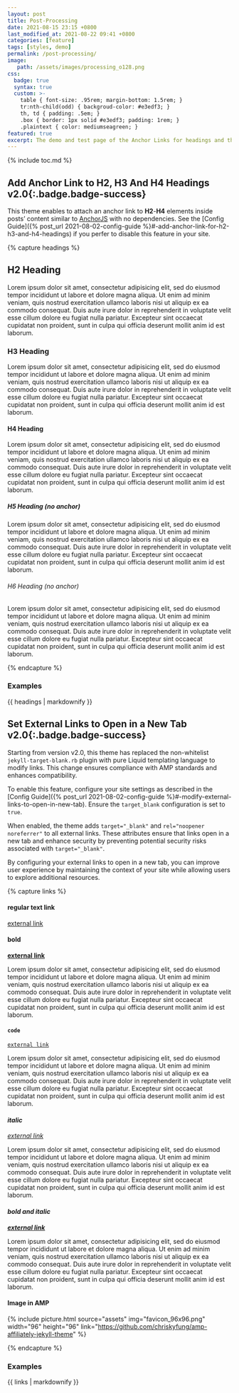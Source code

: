 ```yaml
---
layout: post
title: Post-Processing
date: 2021-08-15 23:15 +0800
last_modified_at: 2021-08-22 09:41 +0800
categories: [feature]
tags: [styles, demo]
permalink: /post-processing/
image: 
   path: /assets/images/processing_o128.png
css:
  badge: true
  syntax: true
  custom: >-
    table { font-size: .95rem; margin-bottom: 1.5rem; }
    tr:nth-child(odd) { backgroud-color: #e3edf3; }
    th, td { padding: .5em; }
    .box { border: 1px solid #e3edf3; padding: 1rem; }
    .plaintext { color: mediumseagreen; }
featured: true
excerpt: The demo and test page of the Anchor Links for headings and the Link Modifier on various Markdown styles.
---
```


{% include toc.md %}

## Add Anchor Link to H2, H3 And H4 Headings <span>v2.0</span>{:.badge.badge-success}

This theme enables to attach an anchor link to **H2**-**H4** elements inside posts’ content similar to [AnchorJS](https://www.bryanbraun.com/anchorjs/) with no dependencies. See the [Config Guide]({% post_url 2021-08-02-config-guide %}#-add-anchor-link-for-h2-h3-and-h4-headings) if you perfer to disable this feature in your site.

{% capture headings %}

## H2 Heading

Lorem ipsum dolor sit amet, consectetur adipisicing elit, sed do eiusmod
tempor incididunt ut labore et dolore magna aliqua. Ut enim ad minim veniam,
quis nostrud exercitation ullamco laboris nisi ut aliquip ex ea commodo
consequat. Duis aute irure dolor in reprehenderit in voluptate velit esse
cillum dolore eu fugiat nulla pariatur. Excepteur sint occaecat cupidatat non
proident, sunt in culpa qui officia deserunt mollit anim id est laborum.

### H3 Heading

Lorem ipsum dolor sit amet, consectetur adipisicing elit, sed do eiusmod
tempor incididunt ut labore et dolore magna aliqua. Ut enim ad minim veniam,
quis nostrud exercitation ullamco laboris nisi ut aliquip ex ea commodo
consequat. Duis aute irure dolor in reprehenderit in voluptate velit esse
cillum dolore eu fugiat nulla pariatur. Excepteur sint occaecat cupidatat non
proident, sunt in culpa qui officia deserunt mollit anim id est laborum.

#### H4 Heading

Lorem ipsum dolor sit amet, consectetur adipisicing elit, sed do eiusmod
tempor incididunt ut labore et dolore magna aliqua. Ut enim ad minim veniam,
quis nostrud exercitation ullamco laboris nisi ut aliquip ex ea commodo
consequat. Duis aute irure dolor in reprehenderit in voluptate velit esse
cillum dolore eu fugiat nulla pariatur. Excepteur sint occaecat cupidatat non
proident, sunt in culpa qui officia deserunt mollit anim id est laborum.

##### H5 Heading (_no anchor_)

Lorem ipsum dolor sit amet, consectetur adipisicing elit, sed do eiusmod
tempor incididunt ut labore et dolore magna aliqua. Ut enim ad minim veniam,
quis nostrud exercitation ullamco laboris nisi ut aliquip ex ea commodo
consequat. Duis aute irure dolor in reprehenderit in voluptate velit esse
cillum dolore eu fugiat nulla pariatur. Excepteur sint occaecat cupidatat non
proident, sunt in culpa qui officia deserunt mollit anim id est laborum.

###### H6 Heading (_no anchor_)

Lorem ipsum dolor sit amet, consectetur adipisicing elit, sed do eiusmod
tempor incididunt ut labore et dolore magna aliqua. Ut enim ad minim veniam,
quis nostrud exercitation ullamco laboris nisi ut aliquip ex ea commodo
consequat. Duis aute irure dolor in reprehenderit in voluptate velit esse
cillum dolore eu fugiat nulla pariatur. Excepteur sint occaecat cupidatat non
proident, sunt in culpa qui officia deserunt mollit anim id est laborum.

{% endcapture %}

### Examples

<section class="card card-block">
{{ headings | markdownify }}
</section>

## Set External Links to Open in a New Tab <span>v2.0</span>{:.badge.badge-success}

Starting from version <span class="badge badge-success">v2.0</span>, this theme has replaced the non-whitelist `jekyll-target-blank.rb` plugin with pure Liquid templating language to modify links. This change ensures compliance with AMP standards and enhances compatibility.

To enable this feature, configure your site settings as described in the [Config Guide]({% post_url 2021-08-02-config-guide %}#-modify-external-links-to-open-in-new-tab). Ensure the `target_blank` configuration is set to `true`.

When enabled, the theme adds `target="_blank"` and `rel="noopener noreferrer"` to all external links. These attributes ensure that links open in a new tab and enhance security by preventing potential security risks associated with `target="_blank"`.

By configuring your external links to open in a new tab, you can improve user experience by maintaining the context of your site while allowing users to explore additional resources.

{% capture links %}

#### regular text link

[external link](https://github.com/chriskyfung/amp-affiliately-jekyll-theme)

#### **bold**

[**external link**](https://github.com/chriskyfung/amp-affiliately-jekyll-theme)

Lorem ipsum dolor sit amet, consectetur adipisicing elit, sed do eiusmod
tempor incididunt ut labore et dolore magna aliqua. Ut enim ad minim veniam,
quis nostrud exercitation ullamco laboris nisi ut aliquip ex ea commodo
consequat. Duis aute irure dolor in reprehenderit in voluptate velit esse
cillum dolore eu fugiat nulla pariatur. Excepteur sint occaecat cupidatat non
proident, sunt in culpa qui officia deserunt mollit anim id est laborum.

#### `code`

[`external link`](https://github.com/chriskyfung/amp-affiliately-jekyll-theme)

Lorem ipsum dolor sit amet, consectetur adipisicing elit, sed do eiusmod
tempor incididunt ut labore et dolore magna aliqua. Ut enim ad minim veniam,
quis nostrud exercitation ullamco laboris nisi ut aliquip ex ea commodo
consequat. Duis aute irure dolor in reprehenderit in voluptate velit esse
cillum dolore eu fugiat nulla pariatur. Excepteur sint occaecat cupidatat non
proident, sunt in culpa qui officia deserunt mollit anim id est laborum.

#### _italic_

[_external link_](https://github.com/chriskyfung/amp-affiliately-jekyll-theme)

Lorem ipsum dolor sit amet, consectetur adipisicing elit, sed do eiusmod
tempor incididunt ut labore et dolore magna aliqua. Ut enim ad minim veniam,
quis nostrud exercitation ullamco laboris nisi ut aliquip ex ea commodo
consequat. Duis aute irure dolor in reprehenderit in voluptate velit esse
cillum dolore eu fugiat nulla pariatur. Excepteur sint occaecat cupidatat non
proident, sunt in culpa qui officia deserunt mollit anim id est laborum.

#### _**bold and italic**_

[_**external link**_](https://github.com/chriskyfung/amp-affiliately-jekyll-theme)

Lorem ipsum dolor sit amet, consectetur adipisicing elit, sed do eiusmod
tempor incididunt ut labore et dolore magna aliqua. Ut enim ad minim veniam,
quis nostrud exercitation ullamco laboris nisi ut aliquip ex ea commodo
consequat. Duis aute irure dolor in reprehenderit in voluptate velit esse
cillum dolore eu fugiat nulla pariatur. Excepteur sint occaecat cupidatat non
proident, sunt in culpa qui officia deserunt mollit anim id est laborum.

#### Image in AMP

{% include picture.html source="assets" img="favicon_96x96.png" width="96" height="96" link="https://github.com/chriskyfung/amp-affiliately-jekyll-theme" %}

{% endcapture %}

### Examples

<section class="card card-block">
{{ links | markdownify }}
</section>
